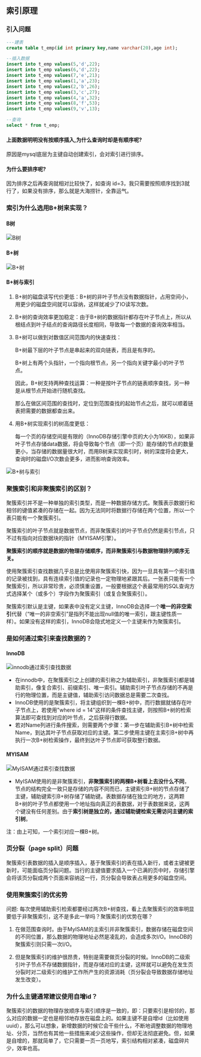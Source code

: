 ## 索引原理

### 引入问题

```sql
---建表
create table t_emp(id int primary key,name varchar(20),age int);

--插入数据
insert into t_emp values(5,'d',22);
insert into t_emp values(6,'d',22);
insert into t_emp values(7,'e',21);
insert into t_emp values(1,'a',23);
insert into t_emp values(2,'b',26);
insert into t_emp values(3,'c',27);
insert into t_emp values(4,'a',32);
insert into t_emp values(8,'f',53);
insert into t_emp values(9,'v',13);

--查询
select * from t_emp;
```

#### 上面数据明明没有按顺序插入,为什么查询时却是有顺序呢?

原因是mysql底层为主键自动创建索引，会对索引进行排序。

#### 为什么要排序呢?

因为排序之后再查询就相对比较快了，如查询 id=3，我只需要按照顺序找到3就行了，如果没有排序，那么就是大海捞针，全靠运气。

### 索引为什么选用B+树来实现？

#### B树

<img src="../../src/mysql/btree.png" alt="B树" />

#### B+树

<img src="../../src/mysql/b+tree.png" alt="B+树" />

#### B+树与索引

1. B+树的磁盘读写代价更低：B+树的非叶子节点没有数据指针，占用空间小，用更少的磁盘空间就可以容纳，这样就减少了IO读写次数。

2. B+树的查询效率更加稳定：由于B+树的数据指针都存在叶子节点上，所以从根结点到叶子结点的查询路径长度相同，导致每一个数据的查询效率相当。

3. B+树可以做到对数值区间范围内的快速查找：

   B+树最下层的叶子节点是串起来的双向链表，而且是有序的。

   B+树上有两个头指针，一个指向根节点，另一个指向关键字最小的叶子节点。

   因此，B+树支持两种查找运算：一种是按叶子节点的链表顺序查找，另一种是从根节点开始进行随机查找。

   那么在做区间范围的查找时，定位到范围查找的起始节点之后，就可以顺着链表把需要的数据都查出来。
   
4. 用B+树实现索引的树高度更低：

   每一个页的存储空间是有限的（InnoDB存储引擎中页的大小为16KB），如果非叶子节点存储data数据，将会导致每个节点（即一个页）能存储的节点的数量更小，当存储的数据量很大时，而用B树来实现索引时，树的深度将会更大，查询时的磁盘I/O次数会更多，进而影响查询效率。

<img src="../../src/mysql/index_b+tree.png" alt="B+树与索引" />

### 聚簇索引和非聚簇索引的区别？

聚簇索引并不是一种单独的索引类型，而是一种数据存储方式。聚簇表示数据行和相邻的键值紧凑的存储在一起。因为无法同时将数据行存储在两个位置，所以一个表只能有一个聚簇索引。

聚簇索引的叶子节点就是数据节点，而非聚簇索引的叶子节点仍然是索引节点，只不过有指向对应数据块的指针（MYISAM引擎）。

**聚簇索引的顺序就是数据的物理存储顺序，而非聚簇索引与数据物理排列顺序无关。**

使用聚簇索引查找数据几乎总是比使用非聚簇索引快，因为一旦具有第一个索引值的记录被找到，具有连续索引值的记录也一定物理地紧跟其后。一张表只能有一个聚簇索引，所以非常珍贵，必须慎重设置，一般要根据这个表最常用的SQL查询方式选择某个（或多个）字段作为聚簇索引（或复合聚簇索引）。

聚簇索引默认是主键，如果表中没有定义主键，InnoDB会选择一个**唯一的非空索引**代替（“唯一的非空索引”是指列不能出现null值的唯一索引，跟主键性质一样）。如果没有这样的索引，InnoDB会隐式地定义一个主键来作为聚簇索引。

### 是如何通过索引来查找数据的？

#### InnoDB

<img src="../../src/mysql/innodb_index.jpg" alt="innodb通过索引查找数据" />

- 在innodb中，在聚簇索引之上创建的索引称之为辅助索引，非聚簇索引都是辅助索引，像复合索引、前缀索引、唯一索引。辅助索引叶子节点存储的不再是行的物理位置，而是主键值，辅助索引访问数据总是需要二次查找。
- InnoDB使用的是聚簇索引，将主键组织到一棵B+树中，而行数据就储存在叶子节点上，若使用"where id = 14"这样的条件查找主键，则按照B+树的检索算法即可查找到对应的叶节点，之后获得行数据。
- 若对Name列进行条件搜索，则需要两个步骤：第一步在辅助索引B+树中检索Name，到达其叶子节点获取对应的主键。第二步使用主键在主索引B+树中再执行一次B+树检索操作，最终到达叶子节点即可获取整行数据。

#### MYISAM

<img src="../../src/mysql/mysiam_index.jpg" alt="MyISAM通过索引查找数据" />

- MyISAM使用的是非聚簇索引，**非聚簇索引的两棵B+树看上去没什么不同**，节点的结构完全一致只是存储的内容不同而已，主键索引B+树的节点存储了主键，辅助键索引B+树存储了辅助键。表数据存储在独立的地方，这两颗B+树的叶子节点都使用一个地址指向真正的表数据，对于表数据来说，这两个键没有任何差别。由于**索引树是独立的，通过辅助键检索无需访问主键的索引树**。

注：由上可知，一个索引对应一棵B+树。

### 页分裂（page split）问题

聚簇索引表数据的插入是顺序插入，基于聚簇索引的表在插入新行，或者主键被更新时，可能面临页分裂问题。当行的主键值要求插入一个已满的页中时，存储引擎会将该页分裂成两个页面来容纳这一行，页分裂会导致表占用更多的磁盘空间。

### 使用聚簇索引的优劣势

问题: 每次使用辅助索引检索都要经过两次B+树查找，看上去聚簇索引的效率明显要低于非聚簇索引，这不是多此一举吗？聚簇索引的优势在哪？

1. 在做范围查询时。由于MyISAM的主索引并非聚簇索引，数据存储在磁盘空间的不同位置，那么数据的物理地址必然是凌乱的，会造成多次I/O。InnoDB的聚簇索引则只需一次I/O。

2. 但是聚簇索引的维护很昂贵，特别是需要做页分裂的时候。InnoDB的二级索引叶子节点不存储数据指针，而是存储对应的主键，这样就可以避免在发生页分裂时对二级索引的维护工作所产生的资源消耗（页分裂会导致数据存储地址发生改变）。

### 为什么主键通常建议使用自增id？

聚簇索引的数据的物理存放顺序与索引顺序是一致的，即：只要索引是相邻的，那么对应的数据一定也是相邻地存放在磁盘上的。如果主键不是自增id（比如使用uuid），那么可以想象，新增数据的时候它会干些什么，不断地调整数据的物理地址、分页，当然也有其他一些措施来减少这些操作，但却无法彻底避免。但，如果是自增的，那就简单了，它只需要一页一页地写，索引结构相对紧凑，磁盘碎片少，效率也高。 

